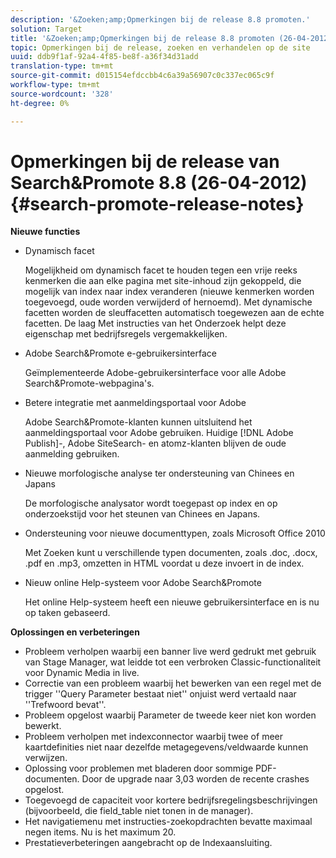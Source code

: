 ```yaml
---
description: '&Zoeken;amp;Opmerkingen bij de release 8.8 promoten.'
solution: Target
title: '&Zoeken;amp;Opmerkingen bij de release 8.8 promoten (26-04-2012)'
topic: Opmerkingen bij de release, zoeken en verhandelen op de site
uuid: ddb9f1af-92a4-4f85-be8f-a36f34d31add
translation-type: tm+mt
source-git-commit: d015154efdccbb4c6a39a56907c0c337ec065c9f
workflow-type: tm+mt
source-wordcount: '328'
ht-degree: 0%

---
```



# Opmerkingen bij de release van Search&amp;Promote 8.8 (26-04-2012){#search-promote-release-notes}

**Nieuwe functies**

* Dynamisch facet

   Mogelijkheid om dynamisch facet te houden tegen een vrije reeks kenmerken die aan elke pagina met site-inhoud zijn gekoppeld, die mogelijk van index naar index veranderen (nieuwe kenmerken worden toegevoegd, oude worden verwijderd of hernoemd). Met dynamische facetten worden de sleuffacetten automatisch toegewezen aan de echte facetten. De laag Met instructies van het Onderzoek helpt deze eigenschap met bedrijfsregels vergemakkelijken.
* Adobe Search&amp;Promote e-gebruikersinterface

   Geïmplementeerde Adobe-gebruikersinterface voor alle Adobe Search&amp;Promote-webpagina&#39;s.
* Betere integratie met aanmeldingsportaal voor Adobe

   Adobe Search&amp;Promote-klanten kunnen uitsluitend het aanmeldingsportaal voor Adobe gebruiken. Huidige [!DNL Adobe Publish]-, Adobe SiteSearch- en atomz-klanten blijven de oude aanmelding gebruiken.
* Nieuwe morfologische analyse ter ondersteuning van Chinees en Japans

   De morfologische analysator wordt toegepast op index en op onderzoekstijd voor het steunen van Chinees en Japans.
* Ondersteuning voor nieuwe documenttypen, zoals Microsoft Office 2010

   Met Zoeken kunt u verschillende typen documenten, zoals .doc, .docx, .pdf en .mp3, omzetten in HTML voordat u deze invoert in de index.
* Nieuw online Help-systeem voor Adobe Search&amp;Promote

   Het online Help-systeem heeft een nieuwe gebruikersinterface en is nu op taken gebaseerd.

**Oplossingen en verbeteringen**

* Probleem verholpen waarbij een banner live werd gedrukt met gebruik van Stage Manager, wat leidde tot een verbroken Classic-functionaliteit voor Dynamic Media in live.
* Correctie van een probleem waarbij het bewerken van een regel met de trigger &#39;&#39;Query Parameter bestaat niet&#39;&#39; onjuist werd vertaald naar &#39;&#39;Trefwoord bevat&#39;&#39;.
* Probleem opgelost waarbij Parameter de tweede keer niet kon worden bewerkt.
* Probleem verholpen met indexconnector waarbij twee of meer kaartdefinities niet naar dezelfde metagegevens/veldwaarde kunnen verwijzen.
* Oplossing voor problemen met bladeren door sommige PDF-documenten. Door de upgrade naar 3,03 worden de recente crashes opgelost.
* Toegevoegd de capaciteit voor kortere bedrijfsregelingsbeschrijvingen (bijvoorbeeld, die field_table niet tonen in de manager).
* Het navigatiemenu met instructies-zoekopdrachten bevatte maximaal negen items. Nu is het maximum 20.
* Prestatieverbeteringen aangebracht op de Indexaansluiting.

